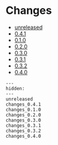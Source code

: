 # Changes

* [unreleased](unreleased.md)
* [0.4.1](changes_0.4.1.md)
* [0.1.0](changes_0.1.0.md)
* [0.2.0](changes_0.2.0.md)
* [0.3.0](changes_0.3.0.md)
* [0.3.1](changes_0.3.1.md)
* [0.3.2](changes_0.3.2.md)
* [0.4.0](changes_0.4.0.md)

<!--- This MyST Parser Sphinx directive is necessary to keep Sphinx happy. We need list here all release letters again, because release droid and other scripts assume Markdown --->
```{toctree}
---
hidden:
---
unreleased
changes_0.4.1
changes_0.1.0
changes_0.2.0
changes_0.3.0
changes_0.3.1
changes_0.3.2
changes_0.4.0

```